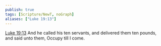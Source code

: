 ```yaml
---
publish: true
tags: [Scripture/NewT, noGraph]
aliases: ["Luke 19:13"]
---
```

[Luke 19:13](https://churchofjesuschrist.org/study/scriptures/nt/luke/19?lang=eng&id=p13#p13) And he called his ten servants, and delivered them ten pounds, and said unto them, Occupy till I come.
